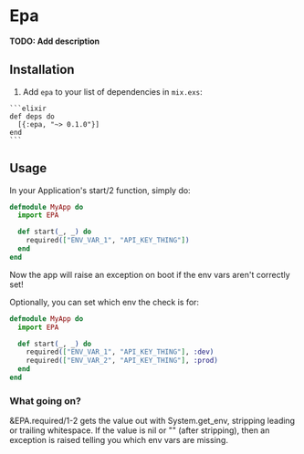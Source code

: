 # Epa

**TODO: Add description**

## Installation

  1. Add `epa` to your list of dependencies in `mix.exs`:

    ```elixir
    def deps do
      [{:epa, "~> 0.1.0"}]
    end
    ```

## Usage

In your Application's start/2 function, simply do:

```elixir
defmodule MyApp do
  import EPA

  def start(_, _) do
    required(["ENV_VAR_1", "API_KEY_THING"])
  end
end
```

Now the app will raise an exception on boot if the env vars aren't correctly
set!

Optionally, you can set which env the check is for:

```elixir
defmodule MyApp do
  import EPA

  def start(_, _) do
    required(["ENV_VAR_1", "API_KEY_THING"], :dev)
    required(["ENV_VAR_2", "API_KEY_THING"], :prod)
  end
end
```

### What going on?

&EPA.required/1-2 gets the value out with System.get_env, stripping leading or
trailing whitespace. If the value is nil or "" (after stripping), then an
exception is raised telling you which env vars are missing.

